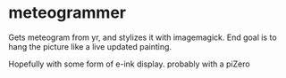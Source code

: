 # meteogrammer
Gets meteogram from yr, and stylizes it with imagemagick. End goal is to hang the picture like a live updated painting.

Hopefully with some form of e-ink display.
probably with a piZero
